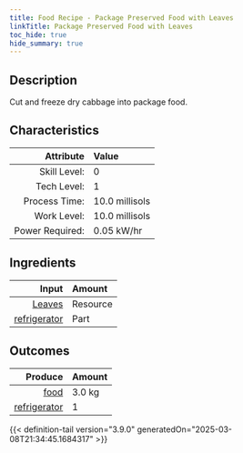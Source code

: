 ```yaml
---
title: Food Recipe - Package Preserved Food with Leaves
linkTitle: Package Preserved Food with Leaves
toc_hide: true
hide_summary: true
---
```

<!-- This is generated by the MarsSim HelpGenertor, do not edit. -->

## Description
Cut and freeze dry cabbage into package food.

## Characteristics

| Attribute      | Value |
|--------:|:------|
|Skill Level:|0|
|Tech Level:|1|
|Process Time:|10.0 millisols|
|Work Level:|10.0 millisols|
|Power Required:|0.05 kW/hr|

## Ingredients

| Input      | Amount |
|--------:|:------|
|[Leaves](/docs/definitions/resource/leaves)|Resource|8.0 kg|
|[refrigerator](/docs/definitions/part/refrigerator)|Part|1|

## Outcomes


| Produce      | Amount |
|--------:|:------|
|[food](/docs/definitions/resource/food)|3.0 kg|
|[refrigerator](/docs/definitions/part/refrigerator)|1|



{{< definition-tail version="3.9.0" generatedOn="2025-03-08T21:34:45.1684317" >}}




